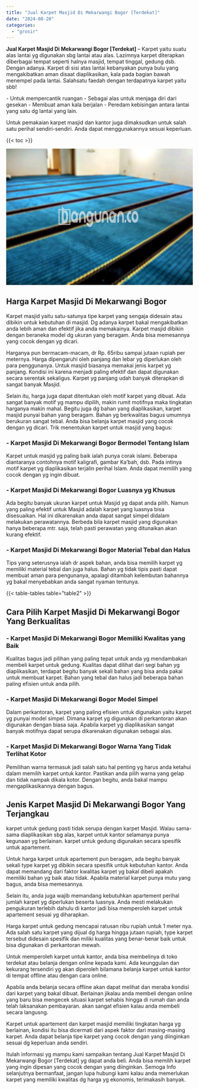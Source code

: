 ```yaml
---
title: "Jual Karpet Masjid Di Mekarwangi Bogor [Terdekat]"
date: "2024-08-20"
categories: 
  - "grosir"
---
```


**Jual Karpet Masjid Di Mekarwangi Bogor \[Terdekat\]** – Karpet yaitu suatu alas lantai yg digunakan sbg lantai atau alas. Lazimnya karpet diterapkan diberbagai tempat seperti halnya masjid, tempat tinggal, gedung dsb. Dengan adanya. Karpet di sisi atas lantai kebanyakan punya bulu yang mengakibatkan aman disaat diaplikasikan, kala pada bagian bawah menempel pada lantai. Salahsatu faedah dengan terdapatnya karpet yaitu sbb!

\- Untuk mempercantik ruangan - Sebagai alas untuk menjaga diri dari gesekan - Membuat aman kala berjalan - Peredam kebisingan antara lantai yang satu dg lantai yang lain.

Untuk pemakaian karpet masjid dan kantor juga dimaksudkan untuk salah satu perihal sendiri-sendiri. Anda dapat menggunakannya sesuai keperluan.

{{< toc >}}

![Jual Karpet Masjid Di Mekarwangi Bogor [Terdekat]](/images/grosir-karpet-murah-24.png)

## Harga Karpet Masjid Di Mekarwangi Bogor

Karpet masjid yaitu satu-satunya tipe karpet yang sengaja didesain atau dibikin untuk kebutuhan di masjid. Dg adanya karpet bakal mengakibatkan anda lebih aman dan efektif jika anda memakainya. Karpet masjid dibikin dengan beraneka model dg ukuran yang beragam. Anda bisa memesannya yang cocok dengan yg dicari.

Harganya pun bermacam-macam, dr Rp. 65ribu sampai jutaan rupiah per meternya. Harga dipengaruhi oleh panjang dan lebar yg diperlukan oleh para penggunanya. Untuk masjid biasanya memakai jenis karpet yg panjang. Kondisi ini karena menjadi paling efektif dan dapat digunakan secara serentak sekaligus. Karpet yg panjang udah banyak diterapkan di sangat banyak Masjid.

Selain itu, harga juga dapat ditentukan oleh motif karpet yang dibuat. Ada sangat banyak motif yg mampu dipilih, makin rumit motifnya maka tingkatan harganya makin mahal. Begitu juga dg bahan yang diaplikasikan, karpet masjid punyai bahan yang beragam. Bahan yg berkwalitas bagus umumnya berukuran sangat tebal. Anda bisa belanja karpet masjid yang cocok dengan yg dicari. Trik menentukan karpet untuk masjid yang bagus:

### \- Karpet Masjid Di Mekarwangi Bogor Bermodel Tentang Islam

Karpet untuk masjid yg paling baik ialah punya corak islami. Beberapa diantaranya contohnya motif kaligrafi, gambar Ka’bah, dsb. Pada intinya motif karpet yg diaplikasikan terjalin perihal Islam. Anda dapat memilih yang cocok dengan yg ingin dibuat.

### \- Karpet Masjid Di Mekarwangi Bogor Luasnya yg Khusus

Ada begitu banyak ukuran karpet untuk Masjid yg dapat anda pilih. Namun yang paling efektif untuk Masjid adalah karpet yang luasnya bisa disesuaikan. Hal ini dikarenakan anda dapat sangat simpel didalam melakukan perawatannya. Berbeda bila karpet masjid yang digunakan hanya beberapa mtr. saja, telah pasti perawatan yang ditunaikan akan kurang efektif.

### \- Karpet Masjid Di Mekarwangi Bogor Material Tebal dan Halus

Tips yang seterusnya ialah dr aspek bahan, anda bisa memilih karpet yg memiliki material tebal dan juga halus. Bahan yg tidak tipis pasti dapat membuat aman para pengunanya, apalagi ditambah kelembutan bahannya yg bakal menyebabkan anda sangat nyaman tentunya.

{{< table-tables table="table2" >}}

## Cara Pilih Karpet Masjid Di Mekarwangi Bogor Yang Berkualitas

### \- Karpet Masjid Di Mekarwangi Bogor Memiliki Kwalitas yang Baik

Kualitas bagus jadi pilihan yang paling tepat untuk anda yg mendambakan membeli karpet untuk gedung. Kualitas dapat dilihat dari segi bahan yg diaplikasikan, terdapat begitu banyak sekali bahan yang bisa anda pakai untuk membuat karpet. Bahan yang tebal dan halus jadi beberapa bahan paling efisien untuk anda pilih.

### \- Karpet Masjid Di Mekarwangi Bogor Model Simpel

Dalam perkantoran, karpet yang paling efisien untuk digunakan yaitu karpet yg punyai model simpel. Dimana karpet yg digunakan di perkantoran akan digunakan dengan biasa saja. Apabila karpet yg diaplikasikan sangat banyak motifnya dapat serupa dikarenakan digunakan sebagai alas.

### \- Karpet Masjid Di Mekarwangi Bogor Warna Yang Tidak Terlihat Kotor

Pemilihan warna termasuk jadi salah satu hal penting yg harus anda ketahui dalam memilih karpet untuk kantor. Pastikan anda pilih warna yang gelap dan tidak nampak dikala kotor. Dengan begitu, anda bakal mampu mengaplikasikannya dengan bagus.

## Jenis Karpet Masjid Di Mekarwangi Bogor Yang Terjangkau

karpet untuk gedung pasti tidak serupa dengan karpet Masjid. Walau sama-sama diaplikasikan sbg alas, karpet untuk kantor selamanya punya kegunaan yg berlainan. karpet untuk gedung digunakan secara spesifik untuk apartement.

Untuk harga karpet untuk apartement pun beragam, ada begitu banyak sekali type karpet yg dibikin secara spesifik untuk kebutuhan kantor. Anda dapat memandang dari faktor kwalitas karpet yg bakal dibeli apakah memiliki bahan yg baik atau tidak. Apabila material karpet punya mutu yang bagus, anda bisa memesannya.

Selain itu, anda juga wajib memandang kebutuhkan apartement perihal jumlah karpet yg diperlukan beserta luasnya. Anda mesti melakukan pengukuran terlebih dahulu di kantor jadi bisa memperoleh karpet untuk apartement sesuai yg diharapkan.

Harga karpet untuk gedung mencapai ratusan ribu rupiah untuk 1 meter nya. Ada salah satu karpet yang dijual dg harga hingga jutaan rupiah, type karpet tersebut didesain spesifik dan miliki kualitas yang benar-benar baik untuk bisa digunakan di perkantoran mewah.

Untuk memperoleh karpet untuk kantor, anda bisa membelinya di toko terdekat atau belanja dengan online kepada kami. Ada keunggulan dan kekurang tersendiri yg akan diperoleh bilamana belanja karpet untuk kantor di tempat offline atau dengan cara online.

Apabila anda belanja secara offline akan dapat melihat dan meraba kondisi dari karpet yang bakal dibuat. Berlainan jikalau anda membeli dengan online yang baru bisa mengecek situasi karpet sehabis hingga di rumah dan anda telah laksanakan pembayaran. akan sangat efisien kalau anda membeli secara langusng.

Karpet untuk apartement dan karpet masjid memiliki tingkatan harga yg berlainan, kondisi itu bisa dicermati dari aspek faktor dari masing-masing karpet. Anda dapat belanja tipe karpet yang cocok dengan yang diinginkan sesuai dg keperluan anda sendiri.

Itulah informasi yg mampu kami sampaikan tentang Jual Karpet Masjid Di Mekarwangi Bogor \[Terdekat\] yg dapat anda beli. Anda bisa memilih karpet yang ingin dipesan yang cocok dengan yang diinginkan. Semoga Info selanjutnya bermanfaat, jangan lupa hubungi kami kalau anda memerlukan karpet yang memiliki kwalitas dg harga yg ekonomis, terimakasih banyak.
